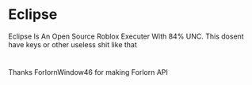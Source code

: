 # Eclipse
Eclipse Is An Open Source Roblox Executer With 84% UNC. This dosent have keys or other useless shit like that

#
 
Thanks ForlornWindow46 for making Forlorn API
